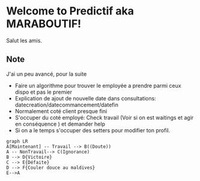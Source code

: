 # Welcome to Predictif aka MARABOUTIF!

Salut les amis.


## Note

J'ai un peu avancé, pour la suite

- Faire un algorithme pour trouver le employée a prendre parmi ceux dispo et pas le premier
- Explication de ajout de nouvelle date dans consultations: datecreation/datecommancement/datefin
- Normalement coté client presque fini
- S'occuper du coté employé: Check travail (Voir si on est waitings et agir en conséquence ) et demander help
- Si on a le temps s'occuper des setters pour modifier ton profil.

```mermaid
graph LR
A[Maintenant] -- Travail --> B((Doute))
A -- NonTravail--> C(Ignorance)
B --> D{Victoire}
C --> E{Défaite}
D --> F{Couler douce au maldives}
E-->A
```
